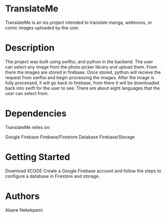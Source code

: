 # TranslateMe

TranslateMe is an ios project intended to translate manga, webtoons, or comic images uploaded by the user. 

# Description

The project was built using swiftui, and python in the backend. The user can select any image from the photo picker library and upload them. From there the images are stored in firebase. Once stored, python will recieve the request from swiftui and begin processing the images. After the image is fully processed, it will go back to firebase, from there it will be downloaded back into swift for the user to see. There are about eight languages that the user can select from. 

# Dependencies 
TranslateMe relies on:

Google Firebase
Firebase/Firestore Database
Firebase/Storage

# Getting Started

Download XCODE 
Create a Google Firebase account and follow the steps to configure a database in Firestore and storage. 

# Authors 

Alaere Nekekpemi 